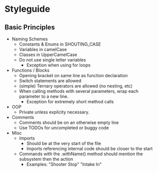 # Styleguide
## Basic Principles
- Naming Schemes
    - Constants & Enums in SHOUTING_CASE
    - Variables in camelCase
    - Classes in UpperCamelCase
    - Do not use single letter variables
        - Exception when using for loops
- Functions / Blocks
    - Opening bracket on same line as function declaration
    - Switch statements are allowed
    - (simple) Ternary operators are allowed (no nesting, etc)
    - When calling methods with several parameters, wrap each parameter to a new line.
        - Exception for extremely short method calls
- OOP
    - Private unless explicity necessary.
- Comments
    - Comments should be on an otherwise empty line
    - Use TODOs for uncompleted or buggy code
- Misc
    - Imports
        - Should be at the very start of the file
        - Imports referencing internal code should be closer to the start
    - Commands with the .withName() method should mention the subsystem then the action
        - Examples: "Shooter Stop" "Intake In"

